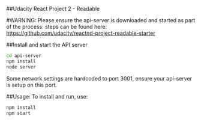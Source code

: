 ##Udacity React Project 2 - Readable

#WARNING:
Please ensure the api-server is downloaded and started as part of the process: steps can be found here: https://github.com/udacity/reactnd-project-readable-starter

##Install and start the API server
```bash
cd api-server
npm install
node server
```

Some network settings are hardcoded to port 3001, ensure your api-server is setup on this port.

##Usage:
To install and run, use:
```bash
npm install
npm start
```
